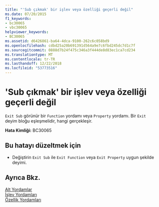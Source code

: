 ```yaml
---
title: "'Sub çıkmak' bir işlev veya özelliği geçerli değil"
ms.date: 07/20/2015
f1_keywords:
- bc30065
- vbc30065
helpviewer_keywords:
- BC30065
ms.assetid: d6426861-ba64-4dca-9100-262c6c058bd9
ms.openlocfilehash: cdbd25a20b691391d564a9e7c6fbd245dc7d1c7f
ms.sourcegitcommit: 0888d7b24f475c346a3f444de8d83ec1ca7cd234
ms.translationtype: MT
ms.contentlocale: tr-TR
ms.lasthandoff: 12/22/2018
ms.locfileid: "53773516"
---
```

# <a name="exit-sub-is-not-valid-in-a-function-or-property"></a>'Sub çıkmak' bir işlev veya özelliği geçerli değil
`Exit Sub` görünür bir `Function` yordamı veya `Property` yordamı. Bir `Exit` deyim bloğu eşleşmelidir, hangi gerçekleşir.  
  
 **Hata Kimliği:** BC30065  
  
## <a name="to-correct-this-error"></a>Bu hatayı düzeltmek için  
  
-   Değiştirin `Exit Sub` ile `Exit Function` veya `Exit Property` uygun şekilde deyimi.  
  
## <a name="see-also"></a>Ayrıca Bkz.  
 [Alt Yordamlar](../../visual-basic/programming-guide/language-features/procedures/sub-procedures.md)  
 [İşlev Yordamları](../../visual-basic/programming-guide/language-features/procedures/function-procedures.md)  
 [Özellik Yordamları](../../visual-basic/programming-guide/language-features/procedures/property-procedures.md)
